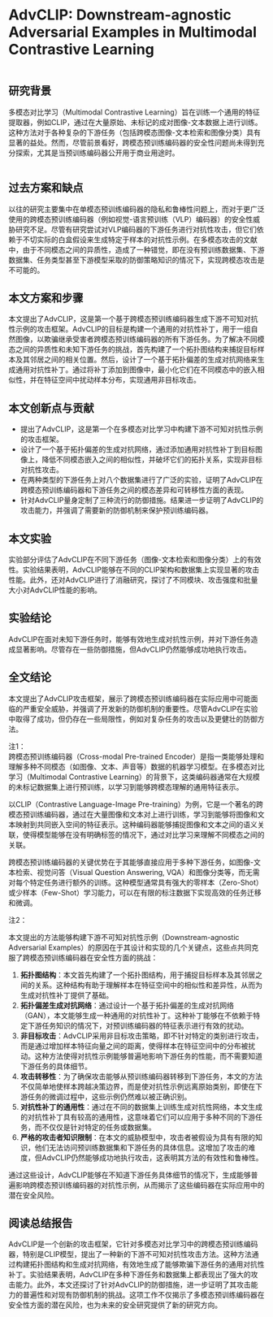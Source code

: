 # AdvCLIP: Downstream-agnostic Adversarial Examples in Multimodal Contrastive Learning

<figure><img src="../../.gitbook/assets/image (148).png" alt=""><figcaption></figcaption></figure>

## 研究背景

多模态对比学习（Multimodal Contrastive Learning）旨在训练一个通用的特征提取器，例如CLIP，通过在大量原始、未标记的成对图像-文本数据上进行训练。这种方法对于各种复杂的下游任务（包括跨模态图像-文本检索和图像分类）具有显著的益处。然而，尽管前景看好，跨模态预训练编码器的安全性问题尚未得到充分探索，尤其是当预训练编码器公开用于商业用途时。

<figure><img src="../../.gitbook/assets/image (149).png" alt=""><figcaption></figcaption></figure>

## 过去方案和缺点

以往的研究主要集中在单模态预训练编码器的隐私和鲁棒性问题上，而对于更广泛使用的跨模态预训练编码器（例如视觉-语言预训练（VLP）编码器）的安全性威胁研究不足。尽管有研究尝试对VLP编码器的下游任务进行对抗性攻击，但它们依赖于不切实际的白盒假设来生成特定于样本的对抗性示例。在多模态攻击的文献中，由于不同模态之间的异质性，造成了一种错觉，即在没有预训练数据集、下游数据集、任务类型甚至下游模型采取的防御策略知识的情况下，实现跨模态攻击是不可能的。

## 本文方案和步骤

本文提出了AdvCLIP，这是第一个基于跨模态预训练编码器生成下游不可知对抗性示例的攻击框架。AdvCLIP的目标是构建一个通用的对抗性补丁，用于一组自然图像，以欺骗继承受害者跨模态预训练编码器的所有下游任务。为了解决不同模态之间的异质性和未知下游任务的挑战，首先构建了一个拓扑图结构来捕捉目标样本及其邻居之间的相关位置。然后，设计了一个基于拓扑偏差的生成对抗网络来生成通用对抗性补丁。通过将补丁添加到图像中，最小化它们在不同模态中的嵌入相似性，并在特征空间中扰动样本分布，实现通用非目标攻击。

## 本文创新点与贡献

* 提出了AdvCLIP，这是第一个在多模态对比学习中构建下游不可知对抗性示例的攻击框架。
* 设计了一个基于拓扑偏差的生成对抗网络，通过添加通用对抗性补丁到目标图像上，降低不同模态嵌入之间的相似性，并破坏它们的拓扑关系，实现非目标对抗性攻击。
* 在两种类型的下游任务上对八个数据集进行了广泛的实验，证明了AdvCLIP在跨模态预训练编码器和下游任务之间的模态差异和可转移性方面的表现。
* 针对AdvCLIP量身定制了三种流行的防御措施。结果进一步证明了AdvCLIP的攻击能力，并强调了需要新的防御机制来保护预训练编码器。

## 本文实验

实验部分评估了AdvCLIP在不同下游任务（图像-文本检索和图像分类）上的有效性。实验结果表明，AdvCLIP能够在不同的CLIP架构和数据集上实现显著的攻击性能。此外，还对AdvCLIP进行了消融研究，探讨了不同模块、攻击强度和批量大小对AdvCLIP性能的影响。

## 实验结论

AdvCLIP在面对未知下游任务时，能够有效地生成对抗性示例，并对下游任务造成显著影响。尽管存在一些防御措施，但AdvCLIP仍然能够成功地执行攻击。

## 全文结论

本文提出了AdvCLIP攻击框架，展示了跨模态预训练编码器在实际应用中可能面临的严重安全威胁，并强调了开发新的防御机制的重要性。尽管AdvCLIP在实验中取得了成功，但仍存在一些局限性，例如对复杂任务的攻击以及更健壮的防御方法。

注1：\
跨模态预训练编码器（Cross-modal Pre-trained Encoder）是指一类能够处理和理解多种不同模态（如图像、文本、声音等）数据的机器学习模型。在多模态对比学习（Multimodal Contrastive Learning）的背景下，这类编码器通常在大规模的未标记数据集上进行预训练，以学习到能够跨模态理解的通用特征表示。

以CLIP（Contrastive Language-Image Pre-training）为例，它是一个著名的跨模态预训练编码器，通过在大量图像和文本对上进行训练，学习到能够将图像和文本映射到共同嵌入空间的特征表示。这种编码器能够捕捉图像和文本之间的语义关联，使得模型能够在没有明确标签的情况下，通过对比学习来理解不同模态之间的关联。

跨模态预训练编码器的关键优势在于其能够直接应用于多种下游任务，如图像-文本检索、视觉问答（Visual Question Answering, VQA）和图像分类等，而无需对每个特定任务进行额外的训练。这种模型通常具有强大的零样本（Zero-Shot）或少样本（Few-Shot）学习能力，可以在有限的标注数据下实现高效的任务迁移和微调。

注2：

本文提出的方法能够构建下游不可知对抗性示例（Downstream-agnostic Adversarial Examples）的原因在于其设计和实现的几个关键点，这些点共同克服了跨模态预训练编码器在安全性方面的挑战：

1. **拓扑图结构**：本文首先构建了一个拓扑图结构，用于捕捉目标样本及其邻居之间的关系。这种结构有助于理解样本在特征空间中的相似性和差异性，从而为生成对抗性补丁提供了基础。
2. **拓扑偏差生成对抗网络**：通过设计一个基于拓扑偏差的生成对抗网络（GAN），本文能够生成一种通用的对抗性补丁。这种补丁能够在不依赖于特定下游任务知识的情况下，对预训练编码器的特征表示进行有效的扰动。
3. **非目标攻击**：AdvCLIP采用非目标攻击策略，即不针对特定的类别进行攻击，而是通过增加样本特征向量之间的距离，使得样本在特征空间中的分布被扰动。这种方法使得对抗性示例能够普遍地影响下游任务的性能，而不需要知道下游任务的具体细节。
4. **攻击转移性**：为了确保攻击能够从预训练编码器转移到下游任务，本文的方法不仅简单地使样本跨越决策边界，而是使对抗性示例远离原始类别，即使在下游任务的微调过程中，这些示例仍然难以被正确识别。
5. **对抗性补丁的通用性**：通过在不同的数据集上训练生成对抗性网络，本文生成的对抗性补丁具有较高的通用性，这意味着它们可以应用于多种不同的下游任务，而不仅仅是针对特定的任务或数据集。
6. **严格的攻击者知识限制**：在本文的威胁模型中，攻击者被假设为具有有限的知识，他们无法访问预训练数据集和下游任务的具体信息。这增加了攻击的难度，但AdvCLIP仍然能够成功地执行攻击，这表明其方法的有效性和鲁棒性。

通过这些设计，AdvCLIP能够在不知道下游任务具体细节的情况下，生成能够普遍影响跨模态预训练编码器的对抗性示例，从而揭示了这些编码器在实际应用中的潜在安全风险。

## 阅读总结报告

AdvCLIP是一个创新的攻击框架，它针对多模态对比学习中的跨模态预训练编码器，特别是CLIP模型，提出了一种新的下游不可知对抗性攻击方法。这种方法通过构建拓扑图结构和生成对抗网络，有效地生成了能够欺骗下游任务的通用对抗性补丁。实验结果表明，AdvCLIP在多种下游任务和数据集上都表现出了强大的攻击能力。此外，本文还探讨了针对AdvCLIP的防御措施，进一步证明了其攻击能力的普遍性和对现有防御机制的挑战。这项工作不仅揭示了多模态预训练编码器在安全性方面的潜在风险，也为未来的安全研究提供了新的研究方向。
